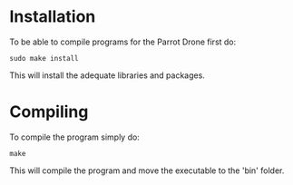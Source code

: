 # Installation
To be able to compile programs for the Parrot Drone first do:

    sudo make install

This will install the adequate libraries and packages.

# Compiling
To compile the program simply do:

    make

This will compile the program and move the executable to the 'bin' folder.